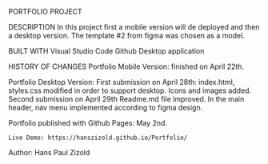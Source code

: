PORTFOLIO PROJECT

DESCRIPTION
In this project first a mobile version will de deployed and then a desktop version.
The template #2 from figma was chosen as a model.

BUILT WITH
Visual Studio Code
Github Desktop application

HISTORY OF CHANGES
Portfolio Mobile Version: finished on April 22th.

Portfolio Desktop Version: 
    First submission on April 28th: 
        index.html, styles.css modified in order to support desktop. Icons and images added.
    Second submission on April 29th
        Readme.md file improved.
        In the main header, nav menu implemented according to figma design.

Portfolio published with Github Pages: May 2nd.

    Live Demo: https://hanszizold.github.io/Portfolio/

Author: Hans Paul Zizold


